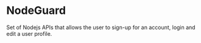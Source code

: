 # NodeGuard
Set of Nodejs APIs that allows the user to sign-up for an account, login and edit a user profile.
